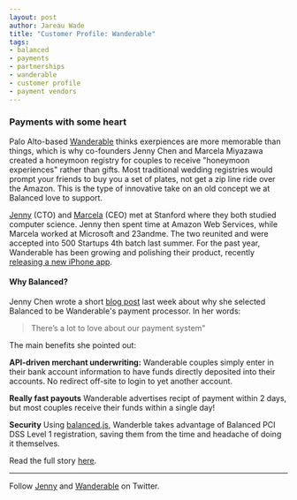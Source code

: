 ```yaml
---
layout: post
author: Jareau Wade
title: "Customer Profile: Wanderable"
tags:
- balanced
- payments
- partnerships
- wanderable
- customer profile
- payment vendors
---
```


### Payments with some heart
Palo Alto-based [Wanderable](https://wanderable.com/) thinks exerpiences are more memorable than things, which is why co-founders Jenny Chen and Marcela Miyazawa created a honeymoon registry for couples to receive "honeymoon experiences" rather than gifts. Most traditional wedding registries would prompt your friends to buy you a set of plates, not get a zip line ride over the Amazon. This is the type of innovative take on an old concept we at Balanced love to support.

[Jenny](https://angel.co/jenny-chen) (CTO) and [Marcela](http://www.linkedin.com/in/marcelam) (CEO) met at Stanford where they both studied computer science. Jenny then spent time at Amazon Web Services, while Marcela worked at Microsoft and 23andme. The two reunited and were accepted into 500 Startups 4th batch last summer. For the past year, Wanderable has been growing and polishing their product, recently [releasing a new iPhone app](http://techcrunch.com/2013/04/16/honeymoon-registry-wanderable-comes-to-iphone-lets-couples-edit-registries-send-out-thank-yous-on-the-go/). 

#### Why Balanced?
Jenny Chen wrote a short [blog post](http://blog.wanderable.com/2013/05/10/receiving-your-funds-with-love/) last week about why she selected Balanced to be Wanderable's payment processor. In her words:
>There’s a lot to love about our payment system"

The main benefits she pointed out:

**API-driven merchant underwriting:**
Wanderable couples simply enter in their bank account information to have funds directly deposited into their accounts. No redirect off-site to login to yet another account.

**Really fast payouts**
Wanderable advertises recipt of payment within 2 days, but most couples receive their funds within a single day!

**Security**
Using [balanced.js](https://www.balancedpayments.com/docs/overview?language=bash#tokenizing-sensitive-information),  Wanderble takes advantage of Balanced PCI DSS Level 1 registration, saving them from the time and headache of doing it themselves. 

Read the full story [here](http://blog.wanderable.com/2013/05/10/receiving-your-funds-with-love/).

---
Follow [Jenny](https://twitter.com/phethyr) and [Wanderable](https://twitter.com/wanderable) on Twitter.
